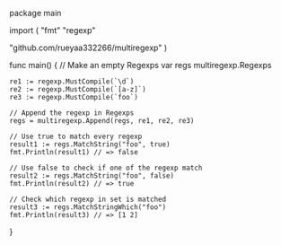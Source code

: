 package main

import (
	"fmt"
	"regexp"

  "github.com/rueyaa332266/multiregexp"
)

func main() {
	// Make an empty Regexps
	var regs multiregexp.Regexps

	re1 := regexp.MustCompile(`\d`)
	re2 := regexp.MustCompile(`[a-z]`)
	re3 := regexp.MustCompile(`foo`)

	// Append the regexp in Regexps
	regs = multiregexp.Append(regs, re1, re2, re3)

	// Use true to match every regexp
	result1 := regs.MatchString("foo", true)
	fmt.Println(result1) // => false

	// Use false to check if one of the regexp match
	result2 := regs.MatchString("foo", false)
	fmt.Println(result2) // => true

	// Check which regexp in set is matched
	result3 := regs.MatchStringWhich("foo")
	fmt.Println(result3) // => [1 2]
}